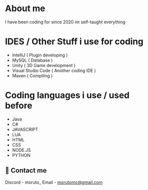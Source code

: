 # About me

I have been coding for since 2020 im self-taught everything

# IDES / Other Stuff i use for coding
- IntelliJ ( Plugin developing )
- MySQL ( Database )
- Unity ( 3D Game development )
- Visual Studio Code ( Another coding IDE )
- Maven ( Compiling )

# Coding languages i use / used before
- Java
- C#
- JAVASCRIPT
- LUA
- HTML
- CSS
- NODE.JS
- PYTHON

## 📲 Contact me
Discord - moruto_
Email - morutomc@gmail.com
